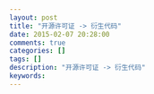 ```yaml
---
layout: post
title: "开源许可证 -> 衍生代码"
date: 2015-02-07 20:28:00 
comments: true
categories: []
tags: []
description: "开源许可证 -> 衍生代码"
keywords: 
---
```





